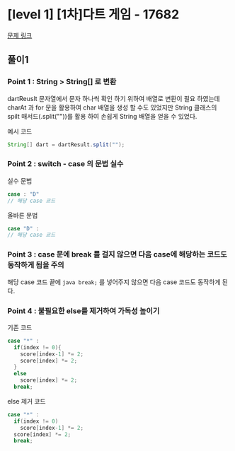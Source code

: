 # [level 1] [1차]다트 게임 - 17682 

[문제 링크](https://school.programmers.co.kr/learn/courses/30/lessons/17682) 

## 풀이1

### Point 1 : String > String[] 로 변환

dartReuslt 문자열에서 문자 하나씩 확인 하기 위하여 배열로 변환이 필요 하였는데
charAt 과 for 문을 활용하여 char 배열을 생성 할 수도 있었지만 
String 클래스의 spilt 매서드(.split(""))를 활용 하여 손쉽게 String 배열을 얻을 수 있었다.


예시 코드
```java
String[] dart = dartResult.split("");
```
### Point 2 : switch - case 의 문법 실수

실수 문법
```java
case : "D"
// 해당 case 코드 
```
올바른 문법
```java
case "D" :
// 해당 case 코드
```
### Point 3 : case 문에 break 를 걸지 않으면 다음 case에 해당하는 코드도 동작하게 됨을 주의

해당 case 코드 끝에 
```java break;``` 를 넣어주지 않으면 다음 case 코드도 동작하게 된다.

### Point 4 : 불필요한 else를 제거하여 가독성 높이기

기존 코드
```java
case "*" :
  if(index != 0){
    score[index-1] *= 2;
    score[index] *= 2;
  }
  else
    score[index] *= 2;
  break;
```
else 제거 코드
```java
case "*" :
  if(index != 0)
    score[index-1] *= 2;
  score[index] *= 2;
  break;
```











 


